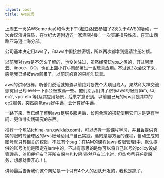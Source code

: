 ```yaml
---
layout: post
title: Aws见闻
---
```


上周五一天(AWSome day)和今天下午(淞虹路)去参加了2次关于AWS的活动，一次会议演讲性质，在世纪大道附近的一家酒店4楼；一次实践指导性质，在天山西路亚马逊上海分部。

公司基本决定用aws了，和aws中国接触密切，所以两次都拿到邀请注册名额。

以前我对aws是不怎么了解的，也没关注过，虽然经常玩vps之类的，开过阿里云、linode、DO，也在上面小打小闹部署过一些玩具应用。不过这2次会议下来，感觉我已经被aws颠覆了，以前玩的真的只能叫玩具。

aws的讲师很棒，听他们说话就知道以前绝对是做个大项目的人，果然和大神交流感觉自己的level一下都会被拔高一些。他们给我们讲了很多aws的服务(iam, s3, ec2, vpc, elb 等)及其应用场景，后来才意识到，以前自己玩的vps只是其中的ec2服务，突然感觉aws好牛逼，云计算好牛逼。

一路下来，当已经了解到aws足够多服务后，如何合理的搭配使用它们才是更有学问、更值得实践研究的东西。

推荐一个网站([china-run.qwiklab.com](https://china-run.qwiklab.com/))，可以选择一些课程学习，并且会提供真实的限时的全球区的aws账号给用户自己实践。选的是那方面的课程，自动生成的账号就只有相关的权限，不过有个bug：在IAM的课程(aws 权限管理)中，默认提供的账号功能是限定在iam中的，不过有意思的是你可以将自己账号的policy设成管理员，随即便拥有了开所有服务的权限(虽然只有半小时，但能免费开任意服务，想想就很开心！)。

讲师最后告诉我们这个网站是一个只有4个人的团队开发的，我也是跪了。